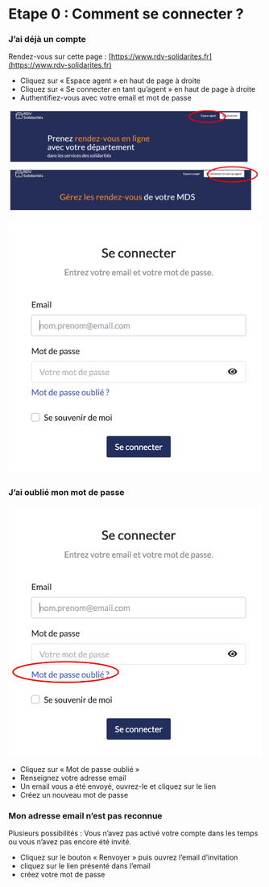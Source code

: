 # Etape 0 : Comment se connecter ?

### J’ai déjà un compte

Rendez-vous sur cette page : [https://www.rdv-solidarites.fr](https://www.rdv-solidarites.fr)

* Cliquez sur « Espace agent » en haut de page à droite
* Cliquez sur « Se connecter en tant qu’agent » en haut de page à droite
* Authentifiez-vous avec votre email et mot de passe

![](../../.gitbook/assets/screenshot_2020-11-24_at_16.09.23.png)



![](../../.gitbook/assets/screenshot_2020-11-24_at_16.11.45%20%281%29.png)

### J’ai oublié mon mot de passe <a id="jai-oublie-mon-mot-de-passe"></a>

![](../../.gitbook/assets/screenshot_2020-11-24_at_16.11.45.png)

* Cliquez sur « Mot de passe oublié »
* Renseignez votre adresse email
* Un email vous a été envoyé, ouvrez-le et cliquez sur le lien
* Créez un nouveau mot de passe

### Mon adresse email n’est pas reconnue

Plusieurs possibilités : Vous n’avez pas activé votre compte dans les temps ou vous n’avez pas encore été invité.

* Cliquez sur le bouton « Renvoyer » puis ouvrez l’email d’invitation
* cliquez sur le lien présenté dans l’email 
* créez votre mot de passe

